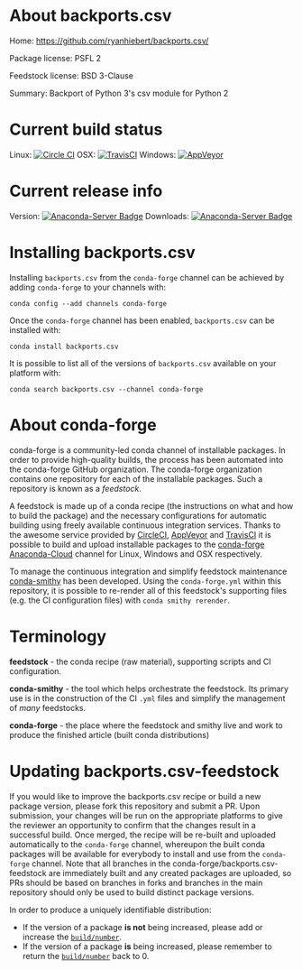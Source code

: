 About backports.csv
===================

Home: https://github.com/ryanhiebert/backports.csv/

Package license: PSFL 2

Feedstock license: BSD 3-Clause

Summary: Backport of Python 3's csv module for Python 2



Current build status
====================

Linux: [![Circle CI](https://circleci.com/gh/conda-forge/backports.csv-feedstock.svg?style=shield)](https://circleci.com/gh/conda-forge/backports.csv-feedstock)
OSX: [![TravisCI](https://travis-ci.org/conda-forge/backports.csv-feedstock.svg?branch=master)](https://travis-ci.org/conda-forge/backports.csv-feedstock)
Windows: [![AppVeyor](https://ci.appveyor.com/api/projects/status/github/conda-forge/backports.csv-feedstock?svg=True)](https://ci.appveyor.com/project/conda-forge/backports-csv-feedstock/branch/master)

Current release info
====================
Version: [![Anaconda-Server Badge](https://anaconda.org/conda-forge/backports.csv/badges/version.svg)](https://anaconda.org/conda-forge/backports.csv)
Downloads: [![Anaconda-Server Badge](https://anaconda.org/conda-forge/backports.csv/badges/downloads.svg)](https://anaconda.org/conda-forge/backports.csv)

Installing backports.csv
========================

Installing `backports.csv` from the `conda-forge` channel can be achieved by adding `conda-forge` to your channels with:

```
conda config --add channels conda-forge
```

Once the `conda-forge` channel has been enabled, `backports.csv` can be installed with:

```
conda install backports.csv
```

It is possible to list all of the versions of `backports.csv` available on your platform with:

```
conda search backports.csv --channel conda-forge
```


About conda-forge
=================

conda-forge is a community-led conda channel of installable packages.
In order to provide high-quality builds, the process has been automated into the
conda-forge GitHub organization. The conda-forge organization contains one repository
for each of the installable packages. Such a repository is known as a *feedstock*.

A feedstock is made up of a conda recipe (the instructions on what and how to build
the package) and the necessary configurations for automatic building using freely
available continuous integration services. Thanks to the awesome service provided by
[CircleCI](https://circleci.com/), [AppVeyor](http://www.appveyor.com/)
and [TravisCI](https://travis-ci.org/) it is possible to build and upload installable
packages to the [conda-forge](https://anaconda.org/conda-forge)
[Anaconda-Cloud](http://docs.anaconda.org/) channel for Linux, Windows and OSX respectively.

To manage the continuous integration and simplify feedstock maintenance
[conda-smithy](http://github.com/conda-forge/conda-smithy) has been developed.
Using the ``conda-forge.yml`` within this repository, it is possible to re-render all of
this feedstock's supporting files (e.g. the CI configuration files) with ``conda smithy rerender``.


Terminology
===========

**feedstock** - the conda recipe (raw material), supporting scripts and CI configuration.

**conda-smithy** - the tool which helps orchestrate the feedstock.
                   Its primary use is in the construction of the CI ``.yml`` files
                   and simplify the management of *many* feedstocks.

**conda-forge** - the place where the feedstock and smithy live and work to
                  produce the finished article (built conda distributions)


Updating backports.csv-feedstock
================================

If you would like to improve the backports.csv recipe or build a new
package version, please fork this repository and submit a PR. Upon submission,
your changes will be run on the appropriate platforms to give the reviewer an
opportunity to confirm that the changes result in a successful build. Once
merged, the recipe will be re-built and uploaded automatically to the
`conda-forge` channel, whereupon the built conda packages will be available for
everybody to install and use from the `conda-forge` channel.
Note that all branches in the conda-forge/backports.csv-feedstock are
immediately built and any created packages are uploaded, so PRs should be based
on branches in forks and branches in the main repository should only be used to
build distinct package versions.

In order to produce a uniquely identifiable distribution:
 * If the version of a package **is not** being increased, please add or increase
   the [``build/number``](http://conda.pydata.org/docs/building/meta-yaml.html#build-number-and-string).
 * If the version of a package **is** being increased, please remember to return
   the [``build/number``](http://conda.pydata.org/docs/building/meta-yaml.html#build-number-and-string)
   back to 0.
